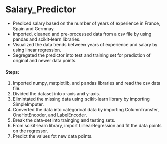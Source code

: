 # Salary_Predictor

- Prediced salary based on the number of years of experience in France, Spain and Germnay.
- Imported, cleaned and pre-processed data from a csv file by using pandas and scikit-learn libraries. 
- Visualized the data trends between years of experience and salary by using linear regression.
- Segregated the predictor into test and training set for prediction of original and newer data points.

#### Steps:
1. Imported numpy, matplotlib, and pandas libraries and read the csv data file.
2. Divided the dataset into x-axis and y-axis.
3. Elimintated the missing data using scikit-learn library by importing SimpleImputer.
4. Converted the data into categorical data by importing ColumnTransfer, OneHotEncoder, and LabelEncoder.
5. Break the data-set into trainging and testing sets.
6. From scikit-learn library, import LinearRegression and fit the data points on the regressor.
7. Predict the values fot new data points.








